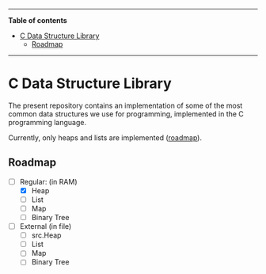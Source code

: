 ***

**Table of contents**

- [C Data Structure Library](#c-data-structure-library)
  - [Roadmap](#roadmap)

***

# C Data Structure Library

The present repository contains an implementation of some of the most common
data structures we use for programming, implemented in the C programming
language.

Currently, only heaps and lists are implemented ([roadmap](#roadmap)).

## Roadmap

- [ ] Regular: (in RAM)
    - [x] Heap
    - [ ] List
    - [ ] Map
    - [ ] Binary Tree
- [ ] External (in file)
    - [ ] src.Heap
    - [ ] List
    - [ ] Map
    - [ ] Binary Tree